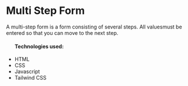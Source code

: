 # Multi Step Form
A multi-step form is a form consisting of several steps. 
All values ​​must be entered so that you can move to the next step.

<ul>
  <h4>Technologies used: </h4>
  <li>HTML</li>
  <li>CSS</li>
  <li>Javascript</li>
  <li>Tailwind CSS</li>
</ul>
